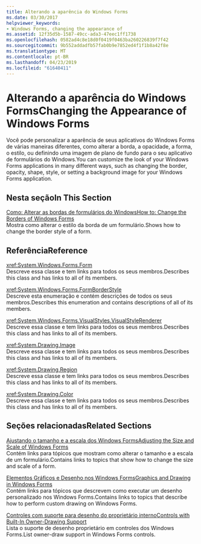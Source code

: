 ```yaml
---
title: Alterando a aparência do Windows Forms
ms.date: 03/30/2017
helpviewer_keywords:
- Windows Forms, changing the appearance of
ms.assetid: 12f35d5b-1587-49cc-ada3-47eec1ff1738
ms.openlocfilehash: 0582ad4c8e18d0f0419f0463ba260226839f7f42
ms.sourcegitcommit: 9b552addadfb57fab0b9e7852ed4f1f1b8a42f8e
ms.translationtype: MT
ms.contentlocale: pt-BR
ms.lasthandoff: 04/23/2019
ms.locfileid: "61640411"
---
```

# <a name="changing-the-appearance-of-windows-forms"></a><span data-ttu-id="9da40-102">Alterando a aparência do Windows Forms</span><span class="sxs-lookup"><span data-stu-id="9da40-102">Changing the Appearance of Windows Forms</span></span>
<span data-ttu-id="9da40-103">Você pode personalizar a aparência de seus aplicativos do Windows Forms de várias maneiras diferentes, como alterar a borda, a opacidade, a forma, o estilo, ou definindo uma imagem de plano de fundo para o seu aplicativo de formulários do Windows.</span><span class="sxs-lookup"><span data-stu-id="9da40-103">You can customize the look of your Windows Forms applications in many different ways, such as changing the border, opacity, shape, style, or setting a background image for your Windows Forms application.</span></span>  
  
## <a name="in-this-section"></a><span data-ttu-id="9da40-104">Nesta seção</span><span class="sxs-lookup"><span data-stu-id="9da40-104">In This Section</span></span>  
 [<span data-ttu-id="9da40-105">Como: Alterar as bordas de formulários do Windows</span><span class="sxs-lookup"><span data-stu-id="9da40-105">How to: Change the Borders of Windows Forms</span></span>](how-to-change-the-borders-of-windows-forms.md)  
 <span data-ttu-id="9da40-106">Mostra como alterar o estilo da borda de um formulário.</span><span class="sxs-lookup"><span data-stu-id="9da40-106">Shows how to change the border style of a form.</span></span>  
  
## <a name="reference"></a><span data-ttu-id="9da40-107">Referência</span><span class="sxs-lookup"><span data-stu-id="9da40-107">Reference</span></span>  
 <xref:System.Windows.Forms.Form>  
 <span data-ttu-id="9da40-108">Descreve essa classe e tem links para todos os seus membros.</span><span class="sxs-lookup"><span data-stu-id="9da40-108">Describes this class and has links to all of its members.</span></span>  
  
 <xref:System.Windows.Forms.FormBorderStyle>  
 <span data-ttu-id="9da40-109">Descreve esta enumeração e contém descrições de todos os seus membros.</span><span class="sxs-lookup"><span data-stu-id="9da40-109">Describes this enumeration and contains descriptions of all of its members.</span></span>  
  
 <xref:System.Windows.Forms.VisualStyles.VisualStyleRenderer>  
 <span data-ttu-id="9da40-110">Descreve essa classe e tem links para todos os seus membros.</span><span class="sxs-lookup"><span data-stu-id="9da40-110">Describes this class and has links to all of its members.</span></span>  
  
 <xref:System.Drawing.Image>  
 <span data-ttu-id="9da40-111">Descreve essa classe e tem links para todos os seus membros.</span><span class="sxs-lookup"><span data-stu-id="9da40-111">Describes this class and has links to all of its members.</span></span>  
  
 <xref:System.Drawing.Region>  
 <span data-ttu-id="9da40-112">Descreve essa classe e tem links para todos os seus membros.</span><span class="sxs-lookup"><span data-stu-id="9da40-112">Describes this class and has links to all of its members.</span></span>  
  
 <xref:System.Drawing.Color>  
 <span data-ttu-id="9da40-113">Descreve essa classe e tem links para todos os seus membros.</span><span class="sxs-lookup"><span data-stu-id="9da40-113">Describes this class and has links to all of its members.</span></span>  
  
## <a name="related-sections"></a><span data-ttu-id="9da40-114">Seções relacionadas</span><span class="sxs-lookup"><span data-stu-id="9da40-114">Related Sections</span></span>  
 [<span data-ttu-id="9da40-115">Ajustando o tamanho e a escala dos Windows Forms</span><span class="sxs-lookup"><span data-stu-id="9da40-115">Adjusting the Size and Scale of Windows Forms</span></span>](adjusting-the-size-and-scale-of-windows-forms.md)  
 <span data-ttu-id="9da40-116">Contém links para tópicos que mostram como alterar o tamanho e a escala de um formulário.</span><span class="sxs-lookup"><span data-stu-id="9da40-116">Contains links to topics that show how to change the size and scale of a form.</span></span>  
  
 [<span data-ttu-id="9da40-117">Elementos Gráficos e Desenho nos Windows Forms</span><span class="sxs-lookup"><span data-stu-id="9da40-117">Graphics and Drawing in Windows Forms</span></span>](./advanced/graphics-and-drawing-in-windows-forms.md)  
 <span data-ttu-id="9da40-118">Contém links para tópicos que descrevem como executar um desenho personalizado nos Windows Forms.</span><span class="sxs-lookup"><span data-stu-id="9da40-118">Contains links to topics that describe how to perform custom drawing on Windows Forms.</span></span>  
  
 [<span data-ttu-id="9da40-119">Controles com suporte para desenho do proprietário interno</span><span class="sxs-lookup"><span data-stu-id="9da40-119">Controls with Built-In Owner-Drawing Support</span></span>](./controls/controls-with-built-in-owner-drawing-support.md)  
 <span data-ttu-id="9da40-120">Lista o suporte de desenho proprietário em controles dos Windows Forms.</span><span class="sxs-lookup"><span data-stu-id="9da40-120">List owner-draw support in Windows Forms controls.</span></span>
